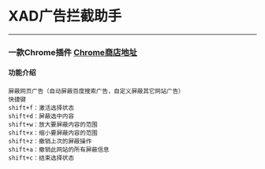 # XAD广告拦截助手
****
### 一款Chrome插件  [Chrome商店地址](https://chrome.google.com/webstore/detail/xad/aioaekpalodgcjadoicpiepmnjihdbkg?utm_source=chrome-app-launcher-info-dialog) 


#### 功能介绍
    屏蔽网页广告（自动屏蔽百度搜索广告，自定义屏蔽其它网站广告）
    快捷键
    shift+f：激活选择状态
    shift+d：屏蔽选中内容
    shift+w：放大要屏蔽内容的范围
    shift+x：缩小要屏蔽内容的范围
    shift+z：撤销上次的屏蔽操作
    shift+a：撤销此网站的所有屏蔽信息
    shift+c：结束选择状态
 